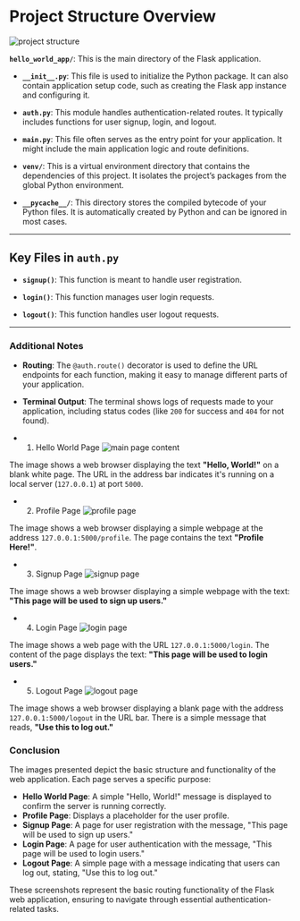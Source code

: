 # Project Structure Overview

![project structure](https://github.com/user-attachments/assets/967fb1db-9509-4e9e-9083-359706938925)


**`hello_world_app/`**: This is the main directory of the Flask application.

- **`__init__.py`**: This file is used to initialize the Python package. It can also contain application setup code, such as creating the Flask app instance and configuring it.
  
- **`auth.py`**: This module handles authentication-related routes. It typically includes functions for user signup, login, and logout.
  
- **`main.py`**: This file often serves as the entry point for your application. It might include the main application logic and route definitions.
  
- **`venv/`**: This is a virtual environment directory that contains the dependencies of this project. It isolates the project’s packages from the global Python environment.
  
- **`__pycache__/`**: This directory stores the compiled bytecode of your Python files. It is automatically created by Python and can be ignored in most cases.

---

## Key Files in `auth.py`

- **`signup()`**: This function is meant to handle user registration.

- **`login()`**: This function manages user login requests.

- **`logout()`**: This function handles user logout requests.

---

### Additional Notes

- **Routing**: The `@auth.route()` decorator is used to define the URL endpoints for each function, making it easy to manage different parts of your application.

- **Terminal Output**: The terminal shows logs of requests made to your application, including status codes (like `200` for success and `404` for not found).

- 1. Hello World Page
![main page content](https://github.com/user-attachments/assets/68047b54-84e1-4d61-8790-feae99757148)

The image shows a web browser displaying the text **"Hello, World!"** on a blank white page. The URL in the address bar indicates it's running on a local server (`127.0.0.1`) at port `5000`.

- 2. Profile Page
![profile page](https://github.com/user-attachments/assets/be9fd41d-c421-4437-9ad1-6e9efe2e36a9)

The image shows a web browser displaying a simple webpage at the address `127.0.0.1:5000/profile`. The page contains the text **"Profile Here!"**.

- 3. Signup Page
![signup page](https://github.com/user-attachments/assets/3bef80c5-1d6d-4749-ab50-75c65f0e659e)

The image shows a web browser displaying a simple webpage with the text: **"This page will be used to sign up users."**

- 4. Login Page
![login page](https://github.com/user-attachments/assets/56c48ea3-6519-41d0-aeaa-81eab1aa5023)

The image shows a web page with the URL `127.0.0.1:5000/login`. The content of the page displays the text: **"This page will be used to login users."**

- 5. Logout Page
![logout page](https://github.com/user-attachments/assets/f350b0e6-c859-4a50-9363-5647b174424d)

The image shows a web browser displaying a blank page with the address `127.0.0.1:5000/logout` in the URL bar. There is a simple message that reads, **"Use this to log out."**

### Conclusion

The images presented depict the basic structure and functionality of the web application. Each page serves a specific purpose:

- **Hello World Page**: A simple "Hello, World!" message is displayed to confirm the server is running correctly.
- **Profile Page**: Displays a placeholder for the user profile.
- **Signup Page**: A page for user registration with the message, "This page will be used to sign up users."
- **Login Page**: A page for user authentication with the message, "This page will be used to login users."
- **Logout Page**: A simple page with a message indicating that users can log out, stating, "Use this to log out."

These screenshots represent the basic routing functionality of the Flask web application, ensuring to navigate through essential authentication-related tasks.




